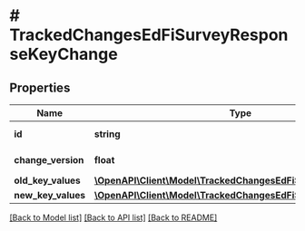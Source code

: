 # # TrackedChangesEdFiSurveyResponseKeyChange

## Properties

Name | Type | Description | Notes
------------ | ------------- | ------------- | -------------
**id** | **string** | Resource identifier | [optional]
**change_version** | **float** | Change version | [optional]
**old_key_values** | [**\OpenAPI\Client\Model\TrackedChangesEdFiSurveyResponseKey**](TrackedChangesEdFiSurveyResponseKey.md) |  | [optional]
**new_key_values** | [**\OpenAPI\Client\Model\TrackedChangesEdFiSurveyResponseKey**](TrackedChangesEdFiSurveyResponseKey.md) |  | [optional]

[[Back to Model list]](../../README.md#models) [[Back to API list]](../../README.md#endpoints) [[Back to README]](../../README.md)
